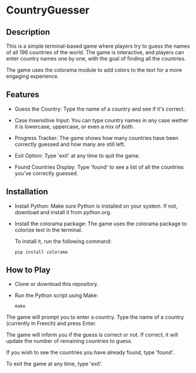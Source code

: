 # CountryGuesser

## Description

This is a simple terminal-based game where players try to guess the names of all 196 countries of the world. The game is interactive, and players can enter country names one by one, with the goal of finding all the countries.

The game uses the colorama module to add colors to the text for a more engaging experience.

## Features
 - Guess the Country: Type the name of a country and see if it's correct.
   
 - Case Insensitive Input: You can type country names in any case wether it is lowercase, uppercase, or even a mix of both.
   
 - Progress Tracker: The game shows how many countries have been correctly guessed and how many are still left.
   
 - Exit Option: Type 'exit' at any time to quit the game.
   
 - Found Countries Display: Type 'found' to see a list of all the countries you've correctly guessed.

## Installation
- Install Python: Make sure Python is installed on your system. If not, download and install it from python.org.

- Install the colorama package: The game uses the colorama package to colorize text in the terminal.

  To install it, run the following command:

  ```
  pip install colorama
  ```

## How to Play
- Clone or download this repository.

- Run the Python script using Make:
  ```
  make
  ```

The game will prompt you to enter a country. Type the name of a country (currently in French) and press Enter.

The game will inform you if the guess is correct or not. If correct, it will update the number of remaining countries to guess.

If you wish to see the countries you have already found, type 'found'.

To exit the game at any time, type 'exit'.
